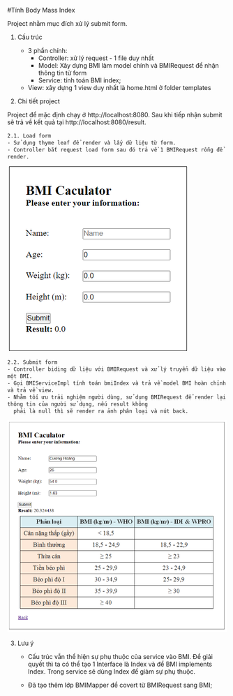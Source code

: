 #Tính Body Mass Index

Project nhằm mục đích xử lý submit form.

1. Cấu trúc
    - 3 phần chính:
        + Controller: xử lý request - 1 file duy nhất
        + Model: Xây dựng BMI làm model chính và BMIRequest để nhận thông tin từ form
        + Service: tính toán BMI index;
    - View: xây dựng 1 view duy nhất là home.html ở folder templates
    
2. Chi tiết project 
   
Project để mặc định chạy ở http://localhost:8080. Sau khi tiếp nhận submit sẽ trả về kết quả tại http://localhost:8080/result.

    2.1. Load form
    - Sử dụng thyme leaf để render và lấy dữ liệu từ form. 
    - Controller bắt request load form sau đó trả về 1 BMIRequest rỗng để render.

![img.png](img.png)

    2.2. Submit form
    - Controller biding dữ liệu với BMIRequest và xử lý truyển dữ liệu vào một BMI. 
    - Gọi BMIServiceImpl tính toán bmiIndex và trả về model BMI hoàn chỉnh và trả về view.
    - Nhằm tối ưu trải nghiệm người dùng, sử dụng BMIRequest để render lại thông tin của người sử dụng, nếu result không 
      phải là null thì sẽ render ra ảnh phân loại và nút back.
![img_1.png](img_1.png)

3. Lưu ý
   - Cấu trúc vẫn thể hiện sự phụ thuộc của service vào BMI. Để giải quyết thì ta có thể tạo 1 Interface là Index và để
     BMI implements Index. Trong service sẽ dùng Index để giảm sự phụ thuộc.
     
   - Đã tạo thêm lớp BMIMapper để covert từ BMIRequest sang BMI;